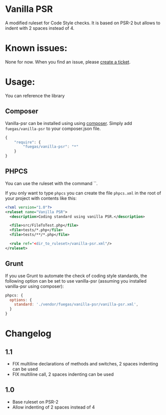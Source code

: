 # Vanilla PSR

A modified ruleset for Code Style checks.
It is based on PSR-2 but allows to indent with 2 spaces instead of 4.

# Known issues:

None for now. When you find an issue, please [create a ticket](https://bitbucket.org/fuegas/vanilla-psr/issues/new).

# Usage:

You can reference the library

## Composer

Vanilla-psr can be installed using using [composer](http://getcomposer.org/). Simply add `fuegas/vanilla-psr` to your composer.json file.

````javascript
{
    "require": {
        "fuegas/vanilla-psr": "*"
    }
}
````

## PHPCS

You can use the ruleset with the command ``.

If you only want to type `phpcs` you can create the file `phpcs.xml` in the root of your project with contents like this:

````xml
<?xml version="1.0"?>
<ruleset name="Vanilla PSR">
  <description>Coding standard using vanilla PSR.</description>

  <file>src/FileToTest.php</file>
  <file>tests/*.php</file>
  <file>tests/**/*.php</file>

  <rule ref="<dir_to_ruleset>/vanilla-psr.xml"/>
</ruleset>
````

## Grunt

If you use Grunt to automate the check of coding style standards, the following option can be set to use vanilla-psr (assuming you installed vanilla-psr using composer):

````javascript
phpcs: {
  options: {
    standard: './vendor/fuegas/vanilla-psr/vanilla-psr.xml',
  }
}
````

# Changelog

## 1.1

 - FIX multiline declarations of methods and switches, 2 spaces indenting can be used
 - FIX multiline call, 2 spaces indenting can be used

## 1.0

 - Base ruleset on PSR-2
  - Allow indenting of 2 spaces instead of 4
